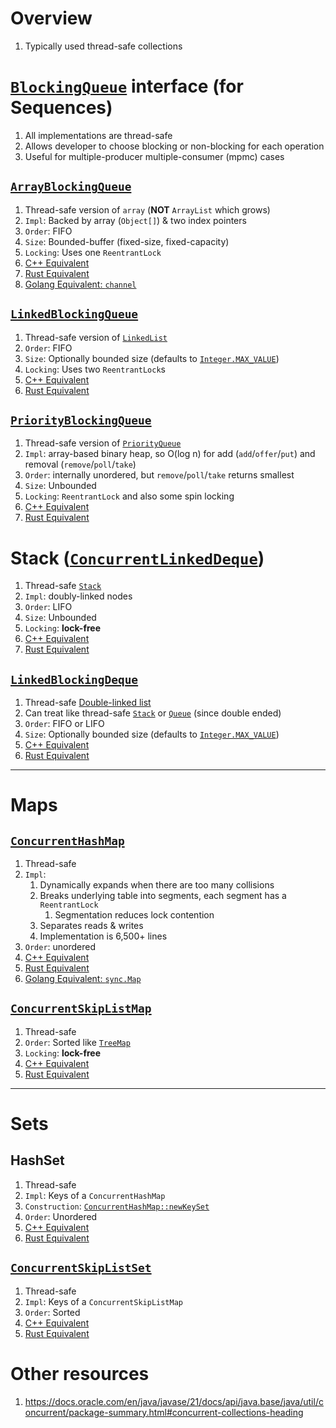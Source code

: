 # Overview
1. Typically used thread-safe collections


# [`BlockingQueue`](https://docs.oracle.com/en/java/javase/21/docs/api/java.base/java/util/concurrent/BlockingQueue.html) interface (for Sequences)
1. All implementations are thread-safe
1. Allows developer to choose blocking or non-blocking for each operation
1. Useful for multiple-producer multiple-consumer (mpmc) cases


## [`ArrayBlockingQueue`](https://docs.oracle.com/en/java/javase/21/docs/api/java.base/java/util/concurrent/ArrayBlockingQueue.html)
1. Thread-safe version of `array` (**NOT** `ArrayList` which grows)
1. `Impl`: Backed by array (`Object[]`) & two index pointers
1. `Order`: FIFO
1. `Size`: Bounded-buffer (fixed-size, fixed-capacity)
1. `Locking`: Uses one `ReentrantLock`
1. [C++ Equivalent](TODO)
1. [Rust Equivalent](TODO)
1. [Golang Equivalent: `channel`](../golang/concurrency.channels.md)


## [`LinkedBlockingQueue`](https://docs.oracle.com/en/java/javase/21/docs/api/java.base/java/util/concurrent/LinkedBlockingQueue.html)
1. Thread-safe version of [`LinkedList`](https://docs.oracle.com/en/java/javase/21/docs/api/java.base/java/util/LinkedList.html)
1. `Order`: FIFO
1. `Size`: Optionally bounded size (defaults to [`Integer.MAX_VALUE`](https://docs.oracle.com/en/java/javase/21/docs/api/java.base/java/lang/Integer.html#MAX_VALUE))
1. `Locking`: Uses two `ReentrantLock`s
1. [C++ Equivalent](TODO)
1. [Rust Equivalent](TODO)


## [`PriorityBlockingQueue`](https://docs.oracle.com/en/java/javase/21/docs/api/java.base/java/util/concurrent/PriorityBlockingQueue.html)
1. Thread-safe version of [`PriorityQueue`](https://docs.oracle.com/en/java/javase/21/docs/api/java.base/java/util/PriorityQueue.html)
1. `Impl`: array-based binary heap, so O(log n) for add (`add`/`offer`/`put`) and removal (`remove`/`poll`/`take`)
1. `Order`: internally unordered, but `remove`/`poll`/`take` returns smallest
1. `Size`: Unbounded
1. `Locking`: `ReentrantLock` and also some spin locking
1. [C++ Equivalent](TODO)
1. [Rust Equivalent](TODO)


# Stack ([`ConcurrentLinkedDeque`](https://docs.oracle.com/en/java/javase/21/docs/api/java.base/java/util/concurrent/ConcurrentLinkedDeque.html))
1. Thread-safe [`Stack`](https://docs.oracle.com/en/java/javase/21/docs/api/java.base/java/util/Stack.html)
1. `Impl`: doubly-linked nodes
1. `Order`: LIFO
1. `Size`: Unbounded
1. `Locking`: **lock-free**
1. [C++ Equivalent](TODO)
1. [Rust Equivalent](TODO)


## [`LinkedBlockingDeque`](https://docs.oracle.com/en/java/javase/21/docs/api/java.base/java/util/concurrent/LinkedBlockingDeque.html)
1. Thread-safe [Double-linked list](https://docs.oracle.com/en/java/javase/21/docs/api/java.base/java/util/LinkedList.html)
1. Can treat like thread-safe [`Stack`](https://docs.oracle.com/en/java/javase/21/docs/api/java.base/java/util/Stack.html) or [`Queue`](https://docs.oracle.com/en/java/javase/21/docs/api/java.base/java/util/Queue.html) (since double ended)
1. `Order`: FIFO or LIFO
1. `Size`: Optionally bounded size (defaults to [`Integer.MAX_VALUE`](https://docs.oracle.com/en/java/javase/21/docs/api/java.base/java/lang/Integer.html#MAX_VALUE))
1. [C++ Equivalent](TODO)
1. [Rust Equivalent](TODO)


--------

# Maps

## [`ConcurrentHashMap`](https://docs.oracle.com/en/java/javase/21/docs/api/java.base/java/util/concurrent/ConcurrentHashMap.html)
1. Thread-safe
1. `Impl`:
    1. Dynamically expands when there are too many collisions
    1. Breaks underlying table into segments, each segment has a `ReentrantLock`
        1. Segmentation reduces lock contention
    1. Separates reads & writes
    1. Implementation is 6,500+ lines
1. `Order`: unordered
1. [C++ Equivalent](TODO)
1. [Rust Equivalent](TODO)
1. [Golang Equivalent: `sync.Map`](https://pkg.go.dev/sync#Map)


## [`ConcurrentSkipListMap`](https://docs.oracle.com/en/java/javase/21/docs/api/java.base/java/util/concurrent/ConcurrentSkipListMap.html)
1. Thread-safe
1. `Order`: Sorted like [`TreeMap`](https://docs.oracle.com/en/java/javase/21/docs/api/java.base/java/util/TreeMap.html)
1. `Locking`: **lock-free**
1. [C++ Equivalent](TODO)
1. [Rust Equivalent](TODO)


--------

# Sets

## HashSet
1. Thread-safe
1. `Impl`: Keys of a `ConcurrentHashMap`
1. `Construction`: [`ConcurrentHashMap::newKeySet`](https://docs.oracle.com/en/java/javase/21/docs/api/java.base/java/util/concurrent/ConcurrentHashMap.html#newKeySet())
1. `Order`: Unordered
1. [C++ Equivalent](TODO)
1. [Rust Equivalent](TODO)


## [`ConcurrentSkipListSet`](https://docs.oracle.com/en/java/javase/21/docs/api/java.base/java/util/concurrent/ConcurrentSkipListSet.html)
1. Thread-safe
1. `Impl`: Keys of a `ConcurrentSkipListMap`
1. `Order`: Sorted
1. [C++ Equivalent](TODO)
1. [Rust Equivalent](TODO)


# Other resources
1. https://docs.oracle.com/en/java/javase/21/docs/api/java.base/java/util/concurrent/package-summary.html#concurrent-collections-heading
